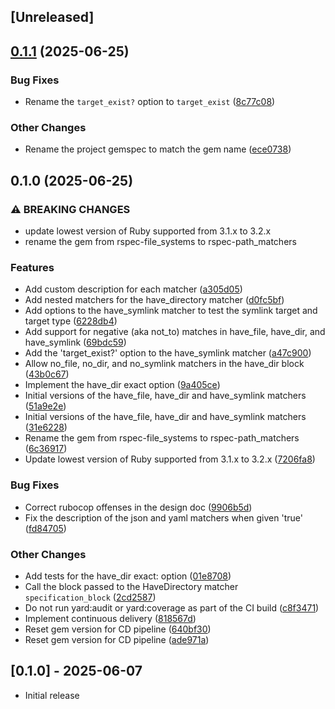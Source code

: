 ## [Unreleased]

## [0.1.1](https://github.com/main-branch/rspec-path_matchers/compare/v0.1.0...v0.1.1) (2025-06-25)


### Bug Fixes

* Rename the `target_exist?` option to `target_exist` ([8c77c08](https://github.com/main-branch/rspec-path_matchers/commit/8c77c08736d90cacfb4c8248d15f57eee8774a43))


### Other Changes

* Rename the project gemspec to match the gem name ([ece0738](https://github.com/main-branch/rspec-path_matchers/commit/ece07380fa1ae085a5a4a8c24a50c05978a16f76))

## 0.1.0 (2025-06-25)


### ⚠ BREAKING CHANGES

* update lowest version of Ruby supported from 3.1.x to 3.2.x
* rename the gem from rspec-file_systems to rspec-path_matchers

### Features

* Add custom description for each matcher ([a305d05](https://github.com/main-branch/rspec-path_matchers/commit/a305d05a4008b3ec0e2f5e052ecb4960d99b0bdf))
* Add nested matchers for the have_directory matcher ([d0fc5bf](https://github.com/main-branch/rspec-path_matchers/commit/d0fc5bff30bac4c5ce22bfa65c0348918c8f7a74))
* Add options to the have_symlink matcher to test the symlink target and target type ([6228db4](https://github.com/main-branch/rspec-path_matchers/commit/6228db4b768a9792fc93f2fc0e8263d7261c8f12))
* Add support for negative (aka not_to) matches in have_file, have_dir, and have_symlink ([69bdc59](https://github.com/main-branch/rspec-path_matchers/commit/69bdc595f764778d4bca33ff4d6d2b20fbeb7e7b))
* Add the 'target_exist?' option to the have_symlink matcher ([a47c900](https://github.com/main-branch/rspec-path_matchers/commit/a47c90049d39e87c5a4f9bdf8652c83ed7ad8a19))
* Allow no_file, no_dir, and no_symlink matchers in the have_dir block ([43b0c67](https://github.com/main-branch/rspec-path_matchers/commit/43b0c67e3f56b73a708e59f16a667c5e37adecd5))
* Implement the have_dir exact option ([9a405ce](https://github.com/main-branch/rspec-path_matchers/commit/9a405ce92561c276679f8408184d0c256a066bf4))
* Initial versions of the have_file, have_dir and have_symlink matchers ([51a9e2e](https://github.com/main-branch/rspec-path_matchers/commit/51a9e2e836a5238f2bf311116970dd49400a89a1))
* Initial versions of the have_file, have_dir and have_symlink matchers ([31e6228](https://github.com/main-branch/rspec-path_matchers/commit/31e62285d536aa5b5cba26708eeaf93cf4b7e4c1))
* Rename the gem from rspec-file_systems to rspec-path_matchers ([6c36917](https://github.com/main-branch/rspec-path_matchers/commit/6c36917fa1d07176960fce5aec1cac98d8e0b584))
* Update lowest version of Ruby supported from 3.1.x to 3.2.x ([7206fa8](https://github.com/main-branch/rspec-path_matchers/commit/7206fa8418a6e1beb7171ecce31b539384ff90d0))


### Bug Fixes

* Correct rubocop offenses in the design doc ([9906b5d](https://github.com/main-branch/rspec-path_matchers/commit/9906b5d980eb8c23591db5a1a0bb8c06bdbfa43f))
* Fix the description of the json and yaml matchers when given 'true' ([fd84705](https://github.com/main-branch/rspec-path_matchers/commit/fd84705962ec8b52ae0405140ae0cb96c03d589c))


### Other Changes

* Add tests for the have_dir exact: option ([01e8708](https://github.com/main-branch/rspec-path_matchers/commit/01e8708a6c4104cb1a337b948a0d89a51fbffebf))
* Call the block passed to the HaveDirectory matcher `specification_block` ([2cd2587](https://github.com/main-branch/rspec-path_matchers/commit/2cd2587088d6ad28296454c884d8b3a6a5c84724))
* Do not run yard:audit or yard:coverage as part of the CI build ([c8f3471](https://github.com/main-branch/rspec-path_matchers/commit/c8f3471f0a342c74a019ffe3892c1d48fcdca0d0))
* Implement continuous delivery ([818567d](https://github.com/main-branch/rspec-path_matchers/commit/818567df9f53515607d105430557468d775d815c))
* Reset gem version for CD pipeline ([640bf30](https://github.com/main-branch/rspec-path_matchers/commit/640bf30926766a7299282fdfe3a2cde0738cfe9c))
* Reset gem version for CD pipeline ([ade971a](https://github.com/main-branch/rspec-path_matchers/commit/ade971a35cd365e18ffbced2a4b28e4c36a0c2f2))

## [0.1.0] - 2025-06-07

- Initial release
